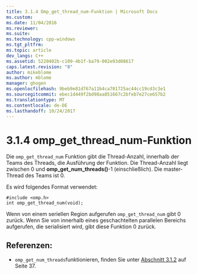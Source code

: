 ```yaml
---
title: 3.1.4 Omp_get_thread_num-Funktion | Microsoft Docs
ms.custom: 
ms.date: 11/04/2016
ms.reviewer: 
ms.suite: 
ms.technology: cpp-windows
ms.tgt_pltfrm: 
ms.topic: article
dev_langs: C++
ms.assetid: 5220402b-c109-4b1f-ba79-002e93d08617
caps.latest.revision: "8"
author: mikeblome
ms.author: mblome
manager: ghogen
ms.openlocfilehash: 9beb9e81d767a11b4ca701725ac44cc19cd3c3e1
ms.sourcegitcommit: ebec1d449f2bd98aa851667c2bfeb7e27ce657b2
ms.translationtype: MT
ms.contentlocale: de-DE
ms.lasthandoff: 10/24/2017
---
```

# <a name="314-ompgetthreadnum-function"></a>3.1.4 omp_get_thread_num-Funktion
Die `omp_get_thread_num` Funktion gibt die Thread-Anzahl, innerhalb der Teams des Threads, die Ausführung der Funktion. Die Thread-Anzahl liegt zwischen 0 und **omp_get_num_threads()**-1 (einschließlich). Die master-Thread des Teams ist 0.  
  
 Es wird folgendes Format verwendet:  
  
```  
#include <omp.h>  
int omp_get_thread_num(void);  
```  
  
 Wenn von einem seriellen Region aufgerufen `omp_get_thread_num` gibt 0 zurück. Wenn Sie von innerhalb eines geschachtelten parallelen Bereichs aufgerufen, die serialisiert wird, gibt diese Funktion 0 zurück.  
  
## <a name="cross-references"></a>Referenzen:  
  
-   `omp_get_num_threads`funktionieren, finden Sie unter [Abschnitt 3.1.2](../../parallel/openmp/3-1-2-omp-get-num-threads-function.md) auf Seite 37.